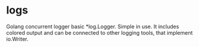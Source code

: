 # logs

Golang concurrent logger basic *log.Logger. Simple in use. It includes colored output and can be connected to other logging tools, that implement io.Writer.

